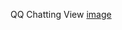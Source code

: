 QQ Chatting View
[image](https://github.com/wondervictor/QQChattingView-Task/blob/master/Chatting/wdc.png?raw=true)


